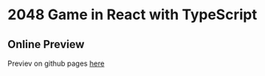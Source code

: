  # 2048 Game in React with TypeScript
 
 
 ## Online Preview
 
 Previev on github pages [here](kubo550.github.io/react-2048-game/)
